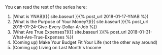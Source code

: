 You can read the rest of the series here:

1. [What is YNAB]({{ site.baseurl }}{% post_url 2018-01-17-YNAB %}) 
2. [What is the Purpose of Your Money?]({{ site.baseurl }}{% post_url 2018-01-24-Give-Every-Dollar-A-Job %}) 
3. [What Are True Expenses?]({{ site.baseurl }}{% post_url 2018-01-31-What-Are-True-Expenses %}) 
4. (Coming up) Make Your Budget Fit Your Life (not the other way around)
5. (Coming up) Living on Last Month's Income